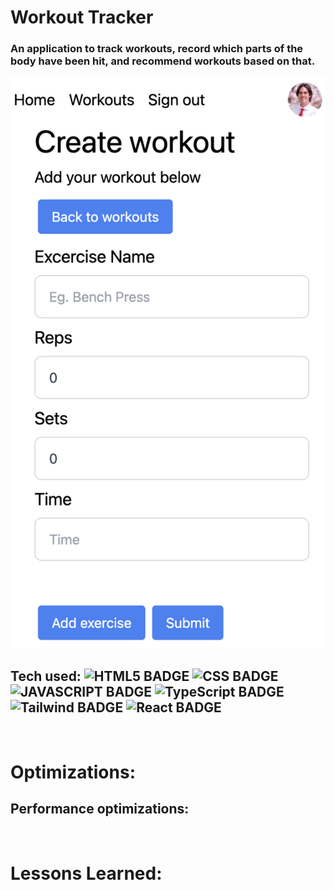 # Workout Tracker

### An application to track workouts, record which parts of the body have been hit, and recommend workouts based on that.

<div align="center">

![Mobile Screenshot](./public/ReadmeScreen.png)

</div>

## Tech used: ![HTML5 BADGE](https://img.shields.io/badge/HTML5-E34F26?style=for-the-badge&logo=html5&logoColor=white) ![CSS BADGE](https://img.shields.io/badge/CSS3-1572B6?style=for-the-badge&logo=css3&logoColor=white) ![JAVASCRIPT BADGE](https://img.shields.io/badge/JavaScript-323330?style=for-the-badge&logo=javascript&logoColor=F7DF1E) ![TypeScript BADGE](https://img.shields.io/badge/TypeScript-007ACC?style=for-the-badge&logo=typescript&logoColor=white) ![Tailwind BADGE](https://img.shields.io/badge/Tailwind_CSS-38B2AC?style=for-the-badge&logo=tailwind-css&logoColor=white) ![React BADGE](https://img.shields.io/badge/React-20232A?style=for-the-badge&logo=react&logoColor=61DAFB)

<br>

# Optimizations:

## Performance optimizations:

<br>

# Lessons Learned:

<br>
